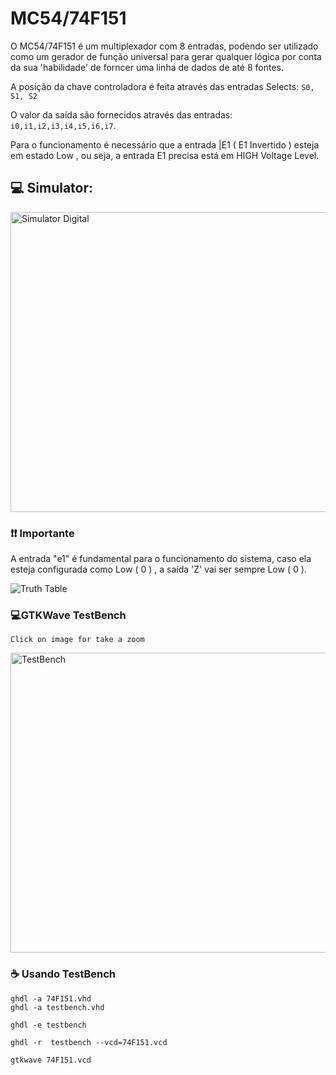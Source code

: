 # MC54/74F151

O MC54/74F151 é um multiplexador com 8 entradas, podendo ser utilizado como um gerador de função universal para gerar qualquer lógica por conta da sua 'habilidade' de forncer uma linha de dados de até 8 fontes.

A posição da chave controladora é feita através das entradas Selects: `S0, S1, S2`

O valor da saída são fornecidos através das entradas: `i0,i1,i2,i3,i4,i5,i6,i7`.

Para o funcionamento é necessário que a entrada |E1 ( E1 Invertido ) esteja em estado Low , ou seja, a entrada E1 precisa está em HIGH Voltage Level.



## 💻 Simulator:

<img src="https://i.imgur.com/BkzDu9g.png" alt="Simulator Digital" width="640px" height="480px">

### :exclamation::exclamation: Importante
A entrada "e1" é fundamental para o funcionamento do sistema, caso ela esteja configurada como Low ( 0 ) , a saída 'Z' vai ser sempre
Low ( 0 ).

<img src="https://i.imgur.com/B3uJqMM.png" alt="Truth Table">


### :computer:GTKWave TestBench
`Click on image for take a zoom`

<img src="https://i.imgur.com/Fd5giXD.png" alt="TestBench" width="640px" height="480px">

### ☕ Usando TestBench

```
ghdl -a 74F151.vhd
ghdl -a testbench.vhd

ghdl -e testbench

ghdl -r  testbench --vcd=74F151.vcd

gtkwave 74F151.vcd
```
